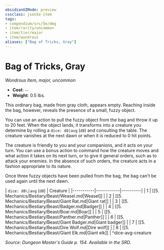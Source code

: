 ```yaml
---
obsidianUIMode: preview
cssclass: json5e-item
tags:
- compendium/src/5e/dmg
- item/rarity/uncommon
- item/tier/major
- item/wondrous
aliases: ["Bag of Tricks, Gray"]
---
```

# Bag of Tricks, Gray
*Wondrous Item, major, uncommon*  

- **Cost**: ⏤
- **Weight**: 0.5 lbs.

This ordinary bag, made from gray cloth, appears empty. Reaching inside the bag, however, reveals the presence of a small, fuzzy object.

You can use an action to pull the fuzzy object from the bag and throw it up to 20 feet. When the object lands, it transforms into a creature you determine by rolling a `dice: d8|avg` (`d8`) and consulting the table. The creature vanishes at the next dawn or when it is reduced to 0 hit points.

The creature is friendly to you and your companions, and it acts on your turn. You can use a bonus action to command how the creature moves and what action it takes on its next turn, or to give it general orders, such as to attack your enemies. In the absence of such orders, the creature acts in a fashion appropriate to its nature.

Once three fuzzy objects have been pulled from the bag, the bag can't be used again until the next dawn.

| `dice: d8\|avg` (`d8`) | Creature |
|-----------|------------|----------|
| 1 | [[5. Mechanics/Bestiary/Beast/Weasel.md|Weasel]] |
| 2 | [[5. Mechanics/Bestiary/Beast/Giant Rat.md|Giant rat]] |
| 3 | [[5. Mechanics/Bestiary/Beast/Badger.md|Badger]] |
| 4 | [[5. Mechanics/Bestiary/Beast/Boar.md|Boar]] |
| 5 | [[5. Mechanics/Bestiary/Beast/Panther.md|Panther]] |
| 6 | [[5. Mechanics/Bestiary/Beast/Giant Badger.md|Giant badger]] |
| 7 | [[5. Mechanics/Bestiary/Beast/Dire Wolf.md|Dire wolf]] |
| 8 | [[5. Mechanics/Bestiary/Beast/Giant Elk.md|Giant elk]] |
^dice-avg-creature

*Source: Dungeon Master's Guide p. 154. Available in the SRD.*